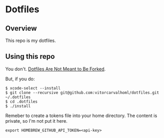 # Dotfiles

## Overview

This repo is my dotfiles.

## Using this repo

You don't. [Dotfiles Are Not Meant to Be Forked](http://www.anishathalye.com/2014/08/03/managing-your-dotfiles/).

But, if you do:

    $ xcode-select --install
    $ git clone --recursive git@github.com:vitorcarvalhoml/dotfiles.git ~/.dotfiles
    $ cd .dotfiles
    $ ./install

Remeber to create a tokens file into your home directory. The content is private, so I'm not put it here.

```
export HOMEBREW_GITHUB_API_TOKEN=<api-key>
```
